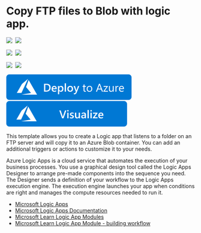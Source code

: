 # Copy FTP files to Blob with logic app.

<IMG SRC="https://azurequickstartsservice.blob.core.windows.net/badges/101-logic-app-ftp-to-blob/PublicLastTestDate.svg" />&nbsp;
<IMG SRC="https://azurequickstartsservice.blob.core.windows.net/badges/101-logic-app-ftp-to-blob/PublicDeployment.svg" />&nbsp;

<IMG SRC="https://azurequickstartsservice.blob.core.windows.net/badges/101-logic-app-ftp-to-blob/FairfaxLastTestDate.svg" />&nbsp;
<IMG SRC="https://azurequickstartsservice.blob.core.windows.net/badges/101-logic-app-ftp-to-blob/FairfaxDeployment.svg" />&nbsp;

<IMG SRC="https://azurequickstartsservice.blob.core.windows.net/badges/101-logic-app-ftp-to-blob/BestPracticeResult.svg" />&nbsp;
<IMG SRC="https://azurequickstartsservice.blob.core.windows.net/badges/101-logic-app-ftp-to-blob/CredScanResult.svg" />&nbsp;

<a href="https://portal.azure.com/#create/Microsoft.Template/uri/https%3A%2F%2Fraw.githubusercontent.com%2FAzure%2Fazure-quickstart-templates%2Fmaster%2F101-logic-app-ftp-to-blob%2Fazuredeploy.json" target="_blank">
    <img src="https://raw.githubusercontent.com/Azure/azure-quickstart-templates/master/1-CONTRIBUTION-GUIDE/images/deploytoazure.svg?sanitize=true"/>
</a>
<a href="http://armviz.io/#/?load=https%3A%2F%2Fraw.githubusercontent.com%2FAzure%2Fazure-quickstart-templates%2Fmaster%2F101-logic-app-ftp-to-blob%2Fazuredeploy.json" target="_blank">
    <img src="https://raw.githubusercontent.com/Azure/azure-quickstart-templates/master/1-CONTRIBUTION-GUIDE/images/visualizebutton.svg?sanitize=true"/>
</a>

This template allows you to create a Logic app that listens to a folder on an FTP server and will copy it to an Azure Blob container. You can add an additional triggers or actions to customize it to your needs.

Azure Logic Apps is a cloud service that automates the execution of your business processes. You use a graphical design tool called the Logic Apps Designer to arrange pre-made components into the sequence you need. The Designer sends a definition of your workflow to the Logic Apps execution engine. The execution engine launches your app when conditions are right and manages the compute resources needed to run it.

- [Microsoft Logic Apps](https://azure.microsoft.com/services/logic-apps/)
- [Microsoft Logic Apps Documentation](https://docs.microsoft.com/azure/logic-apps/)
- [Microsoft Learn Logic App Modules](https://docs.microsoft.com/learn/browse/?term=logic%20app)
- [Microsoft Learn Logic App Module - building workflow](https://docs.microsoft.com/learn/paths/build-workflows-with-logic-apps/)